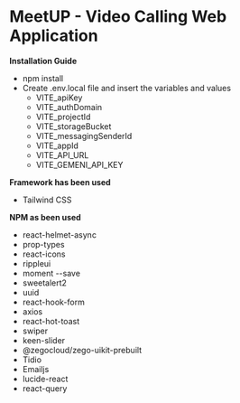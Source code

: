 # MeetUP - Video Calling Web Application

**Installation Guide**

* npm install
* Create .env.local file and insert the variables and values
    * VITE_apiKey
    * VITE_authDomain
    * VITE_projectId
    * VITE_storageBucket
    * VITE_messagingSenderId
    * VITE_appId
    * VITE_API_URL
    * VITE_GEMENI_API_KEY

**Framework has been used**

- Tailwind CSS


**NPM as been used**

- react-helmet-async
- prop-types
- react-icons
- rippleui
- moment --save
- sweetalert2
- uuid
- react-hook-form
- axios
- react-hot-toast
- swiper
- keen-slider
- @zegocloud/zego-uikit-prebuilt
- Tidio
- Emailjs
- lucide-react
- react-query
